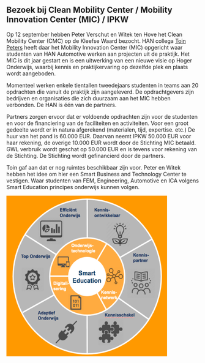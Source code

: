 ## Bezoek bij Clean Mobility Center / Mobility Innovation Center (MIC) / IPKW

Op 12 september hebben Peter Verschut en Witek ten Hove het Clean Mobility Center (CMC) op de Kleefse Waard bezocht. HAN collega [Toin Peters](https://www.linkedin.com/in/toin-peters-81902623/?ppe=1) heeft daar het Mobility Innovation Center (MIC) opgericht waar studenten van HAN Automotive werken aan projecten uit de praktijk. Het MIC is dit jaar gestart en is een uitwerking van een nieuwe visie op Hoger Onderwijs, waarbij kennis en praktijkervaring op dezelfde plek en plaats wordt aangeboden.

Momenteel werken enkele tientallen tweedejaars studenten in teams aan 20 opdrachten die vanuit de praktijk zijn aangeleverd. De opdrachtgevers zijn bedrijven en organisaties die zich duurzaam aan het MIC hebben verbonden. De HAN is één van de partners.

Partners zorgen ervoor dat er voldoende opdrachten zijn voor de studenten en voor de financiering van de faciliteiten en activiteiten. Voor een groot gedeelte wordt er in natura afgerekend (materialen, tijd, expertise. etc.) De huur van het pand is 60.000 EUR. Daarvan neemt IPKW 50.000 EUR voor haar rekening, de overige 10.000 EUR wordt door de Stichting MIC betaald. GWL verbruik wordt geschat op 50.000 EUR en is tevens voor rekening van de Stichting. De Stichting wordt gefinancierd door de partners.

Toin gaf aan dat er nog ruimtes beschikbaar zijn voor. Peter en Witek hebben het idee om hier een Smart Business and Technology Center te vestigen. Waar studenten van FEM, Engineering, Automotive en ICA volgens Smart Education principes onderwijs kunnen volgen.

<img src="https://github.com/minorsmart/sbtc/blob/master/img/Screen%20Shot%202017-09-12%20at%2013.31.09.png" alt="Smart " height="420" width="420" align="middle">
